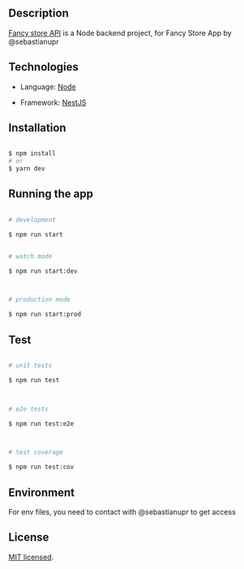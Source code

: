 ## Description

[Fancy store API](https://github.com/sebastianupr/fancy-store-api) is a Node backend project, for Fancy Store App by @sebastianupr

## Technologies

- Language: [Node](https://nodejs.org/es/)

- Framework: [NestJS](https://nestjs.com/)

## Installation

```bash

$ npm install
# or
$ yarn dev

```

## Running the app

```bash

# development

$ npm run start


# watch mode

$ npm run start:dev



# production mode

$ npm run start:prod

```

## Test

```bash

# unit tests

$ npm run test



# e2e tests

$ npm run test:e2e



# test coverage

$ npm run test:cov

```

## Environment

For env files, you need to contact with @sebastianupr to get access

## License

[MIT licensed](LICENSE).
